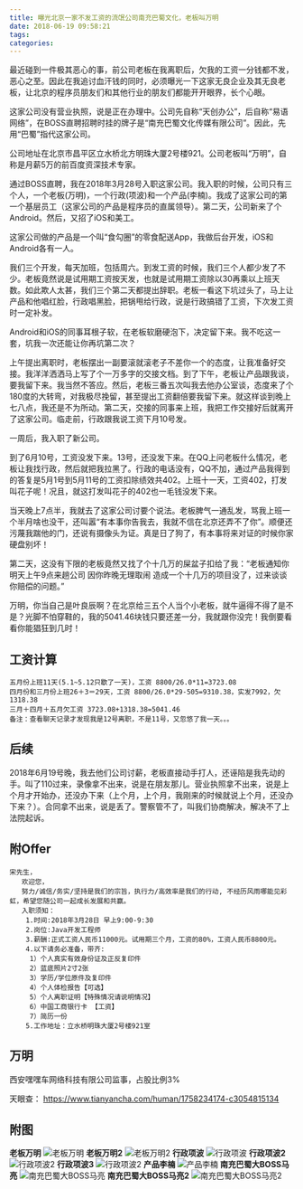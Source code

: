 ```yaml
---
title: 曝光北京一家不发工资的流氓公司南充巴蜀文化，老板叫万明
date: 2018-06-19 09:58:21
tags:
categories:
---
```


最近碰到一件极其恶心的事，前公司老板在我离职后，欠我的工资一分钱都不发，恶心之至。因此在我追讨血汗钱的同时，必须曝光一下这家无良企业及其无良老板，让北京的程序员朋友们和其他行业的朋友们都能开开眼界，长个心眼。

这家公司没有营业执照，说是正在办理中。公司先自称“天创办公”，后自称“易语网络”，在BOSS直聘招聘时挂的牌子是“南充巴蜀文化传媒有限公司”。因此，先用“巴蜀”指代这家公司。

公司地址在北京市昌平区立水桥北方明珠大厦2号楼921。公司老板叫“万明”，自称是月薪5万的前百度资深技术专家。

通过BOSS直聘，我在2018年3月28号入职这家公司。我入职的时候，公司只有三个人，一个老板(万明)，一个行政(项波)和一个产品(李楠)。我成了这家公司的第一个基层员工（这家公司的产品是程序员的直属领导）。第二天，公司新来了个Android。然后，又招了iOS和美工。

这家公司做的产品是一个叫“食勾圈”的零食配送App，我做后台开发，iOS和Android各有一人。

我们三个开发，每天加班，包括周六。到发工资的时候，我们三个人都少发了不少。老板竟然说是试用期工资按天发，也就是试用期工资除以30再乘以上班天数。如此欺人太甚，我们三个第二天都提出辞职。老板一看这下坑过头了，马上让产品和他唱红脸，行政唱黑脸，把锅甩给行政，说是行政搞错了工资，下次发工资时一定补发。

Android和iOS的同事耳根子软，在老板软磨硬泡下，决定留下来。我不吃这一套，坑我一次还能让你再坑第二次？

上午提出离职时，老板摆出一副要滚就滚老子不差你一个的态度，让我准备好交接。我洋洋洒洒马上写了个一万多字的交接文档。到了下午，老板让产品跟我谈，要我留下来。我当然不答应。然后，老板三番五次叫我去他办公室谈，态度来了个180度的大转弯，对我极尽挽留，甚至提出工资翻倍要我留下来。就这样谈到晚上七八点，我还是不为所动。第二天，交接的同事来上班，我把工作交接好后就离开了这家公司。临走前，行政跟我说工资下月10号发。

一周后，我入职了新公司。

到了6月10号，工资没发下来。13号，还没发下来。在QQ上问老板什么情况，老板让我找行政，然后就把我拉黑了。行政的电话没有，QQ不加，通过产品我得到的答复是5月1号到5月11号的工资扣除绩效共402。上班十一天，工资402，打发叫花子呢！况且，就这打发叫花子的402也一毛钱没发下来。

当天晚上7点半，我就去了这家公司讨要个说法。老板脾气一通乱发，骂我上班一个半月啥也没干，还叫嚣“有本事你告我去，我就不信在北京还弄不了你”。顺便还污蔑我踹他的门，还说有摄像头为证。真是日了狗了，有本事将来对证的时候你家硬盘别坏！

第二天，这没有下限的老板竟然又找了个十几万的屎盆子扣给了我：“老板通知你明天上午9点来趟公司 因你昨晚无理取闹 造成一个十几万的项目没了，过来谈谈你赔偿的问题。”

万明，你当自己是叶良辰啊？在北京给三五个人当个小老板，就牛逼得不得了是不是？光脚不怕穿鞋的，我的5041.46块钱只要还差一分，我就跟你没完！我倒要看看你能猖狂到几时！

## 工资计算

```
五月份上班11天(5.1~5.12只歇了一天)，工资 8800/26.0*11=3723.08
四月份和三月份上班26＋3＝29天，工资 8800/26.0*29-505=9310.38，实发7992，欠1318.38
三月＋四月＋五月欠工资 3723.08+1318.38=5041.46
备注：查看聊天记录才发现我是12号离职，不是11号，又忽悠了我一天。。。
```

## 后续

2018年6月19号晚，我去他们公司讨薪，老板直接动手打人，还诬陷是我先动的手。叫了110过来，录像拿不出来，说是在朋友那儿。营业执照拿不出来，说是上个月才开始办，还没办下来（上个月，上个月，我刚来的时候就说上个月，还没办下来？）。合同拿不出来，说是丢了。警察管不了，叫我们协商解决，解决不了上法院起诉。

## 附Offer

```
宋先生，
   欢迎您，
   努力/诚信/务实/坚持是我们的宗旨，执行力/高效率是我们的行动, 不经历风雨哪能见彩虹，希望您随公司一起成长发展和共赢。
   入职须知：
    1.时间:2018年3月28日 早上9:00-9:30
    2.岗位:Java开发工程师
    3.薪酬:正式工资人民币11000元。试用期三个月，工资的80%，工资人民币8800元。
    4.以下请务必准备，带齐:
     1）个人真实有效身份证及正反复印件
     2）蓝底照片2寸2张
     3）学历/学位原件及复印件
     4）个人体检报告【可选】
     5）个人离职证明【特殊情况请说明情况】
     6）中国工商银行卡 【工资】
     7）简历一份
    5.工作地址：立水桥明珠大厦2号楼921室
```

## 万明

西安嘿嘿车网络科技有限公司监事，占股比例3%

天眼查： https://www.tianyancha.com/human/1758234174-c3054815134

## 附图

**老板万明**
![老板万明](https://raw.githubusercontent.com/baijifeilong/resources/master/bashu/wanming.png)
**老板万明2**
![老板万明2](https://raw.githubusercontent.com/baijifeilong/resources/master/bashu/wanming2.png)
**行政项波**
![行政项波](https://raw.githubusercontent.com/baijifeilong/resources/master/bashu/linan.png)
**行政项波2**
![行政项波2](https://raw.githubusercontent.com/baijifeilong/resources/master/bashu/xiangbo.png)
**行政项波3**
![行政项波2](https://raw.githubusercontent.com/baijifeilong/resources/master/bashu/xiangbo2.png)
**产品李楠**
![产品李楠](https://raw.githubusercontent.com/baijifeilong/resources/master/bashu/linan2.png)
**南充巴蜀大BOSS马亮**
![南充巴蜀大BOSS马亮](https://raw.githubusercontent.com/baijifeilong/resources/master/bashu/maliang.png)
**南充巴蜀大BOSS马亮2**
![南充巴蜀大BOSS马亮2](https://raw.githubusercontent.com/baijifeilong/resources/master/bashu/maliang2.png)

